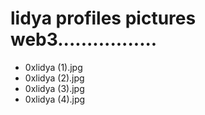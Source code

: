 # lidya profiles pictures web3.................
- 0xlidya (1).jpg
- 0xlidya (2).jpg
- 0xlidya (3).jpg
- 0xlidya (4).jpg
